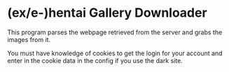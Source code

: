 # (ex/e-)hentai Gallery Downloader
This program parses the webpage retrieved from the server and grabs the images from it.

You must have knowledge of cookies to get the login for your account and enter in the cookie data in the config if you use the dark site.
